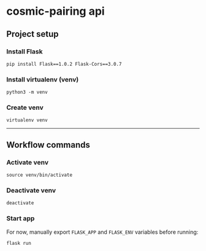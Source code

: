 # cosmic-pairing api

## Project setup

### Install Flask 
```
pip install Flask==1.0.2 Flask-Cors==3.0.7
```

### Install virtualenv (venv) 
```
python3 -m venv
```

### Create venv
```
virtualenv venv
```

---

## Workflow commands

### Activate venv
```
source venv/bin/activate
```

### Deactivate venv
```
deactivate
```

### Start app
For now, manually export `FLASK_APP` and `FLASK_ENV` variables before running:
```
flask run
```
